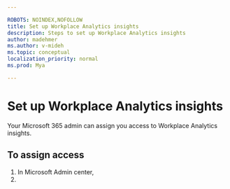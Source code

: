 ```yaml
---

ROBOTS: NOINDEX,NOFOLLOW
title: Set up Workplace Analytics insights
description: Steps to set up Workplace Analytics insights
author: madehmer
ms.author: v-mideh
ms.topic: conceptual
localization_priority: normal 
ms.prod: Mya

---
```

# Set up Workplace Analytics insights

Your Microsoft 365 admin can assign you access to Workplace Analytics insights. 

## To assign access

1. In Microsoft Admin center, 
2.  

